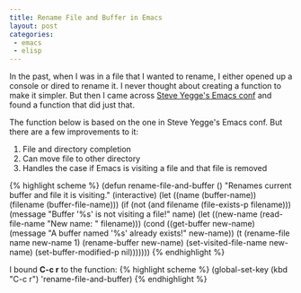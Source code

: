 ```yaml
---
title: Rename File and Buffer in Emacs
layout: post
categories:
 - emacs
 - elisp
---
```


In the past, when I was in a file that I wanted to rename, I either
opened up a console or dired to rename it. I never thought about
creating a function to make it simpler. But then I came across
[Steve Yegge's Emacs conf](http://sites.google.com/site/steveyegge2/my-dot-emacs-file)
and found a function that did just that. 

The function below is based on the one in Steve Yegge's Emacs conf. But
there are a few improvements to it:

1. File and directory completion
2. Can move file to other directory
3. Handles the case if Emacs is visiting a file and that file is removed

{% highlight scheme %}
(defun rename-file-and-buffer ()
  "Renames current buffer and file it is visiting."
  (interactive)
  (let ((name (buffer-name))
        (filename (buffer-file-name)))
    (if (not (and filename (file-exists-p filename)))
        (message "Buffer '%s' is not visiting a file!" name)
      (let ((new-name (read-file-name "New name: " filename)))
        (cond ((get-buffer new-name)
               (message "A buffer named '%s' already exists!" new-name))
              (t
               (rename-file name new-name 1)
               (rename-buffer new-name)
               (set-visited-file-name new-name)
               (set-buffer-modified-p nil)))))))
{% endhighlight %}

I bound **C-c r** to the function:
{% highlight scheme %}
(global-set-key (kbd "C-c r") 'rename-file-and-buffer)
{% endhighlight %}
